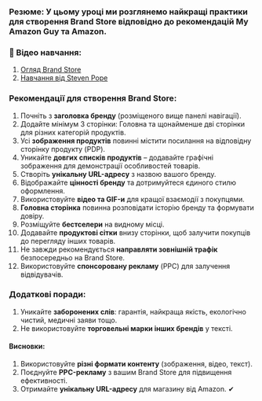 ### **Резюме**: У цьому уроці ми розглянемо найкращі практики для створення Brand Store відповідно до рекомендацій **My Amazon Guy** та **Amazon**.

### **🎥 Відео навчання**:

1. [Огляд Brand Store](https://www.youtube.com/watch?v=X8SWLEV9B64&t=11s)
2. [Навчання від Steven Pope](https://www.youtube.com/watch?v=AXLAjZj3aAA)

### **Рекомендації для створення Brand Store**:

1. Почніть з **заголовка бренду** (розміщеного вище панелі навігації).
2. Додайте мінімум 3 сторінки: Головна та щонайменше дві сторінки для різних категорій продуктів.
3. Усі **зображення продуктів** повинні містити посилання на відповідну сторінку продукту (PDP).
4. Уникайте **довгих списків продуктів** – додавайте графічні зображення для демонстрації особливостей товарів.
5. Створіть **унікальну URL-адресу** з назвою вашого бренду.
6. Відображайте **цінності бренду** та дотримуйтеся єдиного стилю оформлення.
7. Використовуйте **відео та GIF-и** для кращої взаємодії з покупцями.
8. **Головна сторінка** повинна розповідати історію бренду та формувати довіру.
9. Розміщуйте **бестселери** на видному місці.
10. Додавайте **продуктові сітки** внизу сторінки, щоб залучити покупців до перегляду інших товарів.
11. Не завжди рекомендується **направляти зовнішній трафік** безпосередньо на Brand Store.
12. Використовуйте **спонсоровану рекламу** (PPC) для залучення відвідувачів.

### **Додаткові поради**:

1. Уникайте **заборонених слів**: гарантія, найкраща якість, екологічно чистий, медичні заяви тощо.
2. Не використовуйте **торговельні марки інших брендів** у тексті.

#### **Висновки**:
1. Використовуйте **різні формати контенту** (зображення, відео, текст).
2. Поєднуйте **PPC-рекламу** з вашим Brand Store для підвищення ефективності.
3. Отримайте **унікальну URL-адресу** для магазину від Amazon. ✔